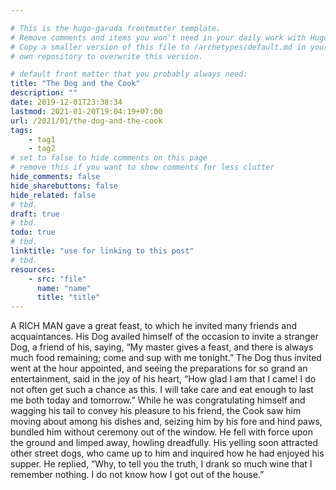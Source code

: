 ```yaml
---

# This is the hugo-garuda frontmatter template.
# Remove comments and items you won't need in your daily work with Hugo.
# Copy a smaller version of this file to /archetypes/default.md in your
# own repository to overwrite this version.

# default front matter that you probably always need:
title: "The Dog and the Cook"
description: ""
date: 2019-12-01T23:38:34
lastmod: 2021-01-20T19:04:19+07:00
url: /2021/01/the-dog-and-the-cook
tags:
    - tag1
    - tag2
# set to false to hide comments on this page
# remove this if you want to show comments for less clutter
hide_comments: false
hide_sharebuttons: false
hide_related: false
# tbd.
draft: true
# tbd.
todo: true
# tbd.
linktitle: "use for linking to this post"
# tbd.
resources:
    - src: "file"
      name: "name"
      title: "title"
---
```

A RICH MAN gave a great feast, to which he invited many friends and acquaintances. His Dog availed himself of the occasion to invite a stranger Dog, a friend of his, saying, “My master gives a feast, and there is always much food remaining; come and sup with me tonight.” The Dog thus invited went at the hour appointed, and seeing the preparations for so grand an entertainment, said in the joy of his heart, “How glad I am that I came! I do not often get such a chance as this. I will take care and eat enough to last me both today and tomorrow.” While he was congratulating himself and wagging his tail to convey his pleasure to his friend, the Cook saw him moving about among his dishes and, seizing him by his fore and hind paws, bundled him without ceremony out of the window. He fell with force upon the ground and limped away, howling dreadfully. His yelling soon attracted other street dogs, who came up to him and inquired how he had enjoyed his supper. He replied, “Why, to tell you the truth, I drank so much wine that I remember nothing. I do not know how I got out of the house.”
